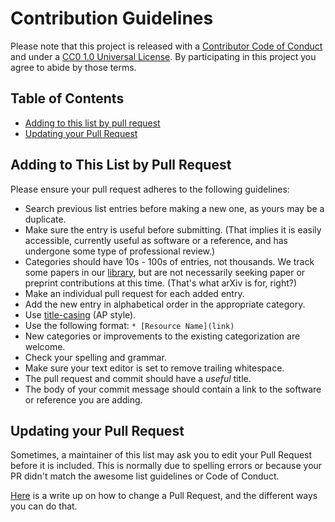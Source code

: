 # Contribution Guidelines

Please note that this project is released with a [Contributor Code of Conduct](code-of-conduct.md) and under a [CC0 1.0 Universal License](LICENSE). By participating in this project you agree to abide by those terms.

## Table of Contents

* [Adding to this list by pull request](#adding-to-this-list-by-pull-request)
* [Updating your Pull Request](#updating-your-pull-request)

## Adding to This List by Pull Request

Please ensure your pull request adheres to the following guidelines:

* Search previous list entries before making a new one, as yours may be a duplicate.
* Make sure the entry is useful before submitting. (That implies it is easily accessible, currently useful as software or a reference, and has undergone some type of professional review.)
* Categories should have 10s - 100s of entries, not thousands. We track some papers in our [library](library.md), but are not necessarily seeking paper or preprint contributions at this time. (That's what arXiv is for, right?) 
* Make an individual pull request for each added entry.
* Add the new entry in alphabetical order in the appropriate category.
* Use [title-casing](http://titlecase.com) (AP style).
* Use the following format: `* [Resource Name](link)`
* New categories or improvements to the existing categorization are welcome.
* Check your spelling and grammar.
* Make sure your text editor is set to remove trailing whitespace.
* The pull request and commit should have a *useful* title.
* The body of your commit message should contain a link to the software or reference you are adding.

## Updating your Pull Request

Sometimes, a maintainer of this list may ask you to edit your Pull Request before it is included. This is normally due to spelling errors or because your PR didn't match the awesome list guidelines or Code of Conduct.

[Here](https://github.com/RichardLitt/knowledge/blob/master/github/amending-a-commit-guide.md) is a write up on how to change a Pull Request, and the different ways you can do that.

<!-- Auto-update: 2025-10-06T10:01:05.457843 -->
